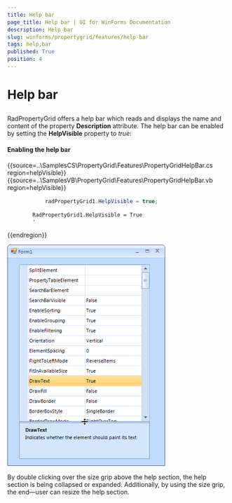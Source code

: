 ```yaml
---
title: Help bar
page_title: Help bar | UI for WinForms Documentation
description: Help bar
slug: winforms/propertygrid/features/help-bar
tags: help,bar
published: True
position: 4
---
```


# Help bar



## 

RadPropertyGrid offers a help bar which reads and displays the name and content of the property __Description__ attribute. The help bar can be enabled by setting the __HelpVisible__ property to *true*:

#### Enabling the help bar

{{source=..\SamplesCS\PropertyGrid\Features\PropertyGridHelpBar.cs region=helpVisible}} 
{{source=..\SamplesVB\PropertyGrid\Features\PropertyGridHelpBar.vb region=helpVisible}} 

````C#
            radPropertyGrid1.HelpVisible = true;
````
````VB.NET
        RadPropertyGrid1.HelpVisible = True
        '
````

{{endregion}} 

![propertygrid-features-helpbar](images/propertygrid-features-helpbar.png)

By double clicking over the size grip above the help section, the help section is being collapsed or expanded. Additionally, by using the size grip, the end—user can resize the help section.
        
